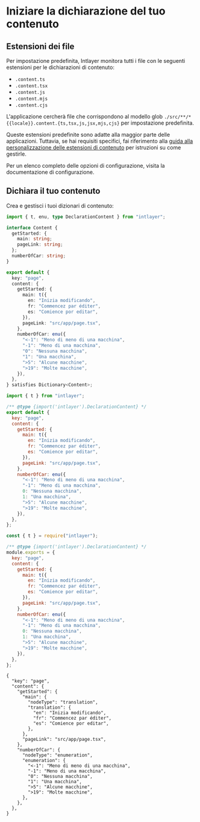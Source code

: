# Iniziare la dichiarazione del tuo contenuto

## Estensioni dei file

Per impostazione predefinita, Intlayer monitora tutti i file con le seguenti estensioni per le dichiarazioni di contenuto:

- `.content.ts`
- `.content.tsx`
- `.content.js`
- `.content.mjs`
- `.content.cjs`

L'applicazione cercherà file che corrispondono al modello glob `./src/**/*{{locale}}.content.{ts,tsx,js,jsx,mjs,cjs}` per impostazione predefinita.

Queste estensioni predefinite sono adatte alla maggior parte delle applicazioni. Tuttavia, se hai requisiti specifici, fai riferimento alla [guida alla personalizzazione delle estensioni di contenuto](https://github.com/aymericzip/intlayer/blob/main/docs/it/configuration.md#content-configuration) per istruzioni su come gestirle.

Per un elenco completo delle opzioni di configurazione, visita la documentazione di configurazione.

## Dichiara il tuo contenuto

Crea e gestisci i tuoi dizionari di contenuto:

```typescript fileName="src/app/{{locale}}/page.content.ts" codeFormat="typescript"
import { t, enu, type DeclarationContent } from "intlayer";

interface Content {
  getStarted: {
    main: string;
    pageLink: string;
  };
  numberOfCar: string;
}

export default {
  key: "page",
  content: {
    getStarted: {
      main: t({
        en: "Inizia modificando",
        fr: "Commencez par éditer",
        es: "Comience por editar",
      }),
      pageLink: "src/app/page.tsx",
    },
    numberOfCar: enu({
      "<-1": "Meno di meno di una macchina",
      "-1": "Meno di una macchina",
      "0": "Nessuna macchina",
      "1": "Una macchina",
      ">5": "Alcune macchine",
      ">19": "Molte macchine",
    }),
  },
} satisfies Dictionary<Content>;
```

```javascript fileName="src/app/{{locale}}/page.content.mjs" codeFormat="esm"
import { t } from "intlayer";

/** @type {import('intlayer').DeclarationContent} */
export default {
  key: "page",
  content: {
    getStarted: {
      main: t({
        en: "Inizia modificando",
        fr: "Commencez par éditer",
        es: "Comience por editar",
      }),
      pageLink: "src/app/page.tsx",
    },
    numberOfCar: enu({
      "<-1": "Meno di meno di una macchina",
      "-1": "Meno di una macchina",
      0: "Nessuna macchina",
      1: "Una macchina",
      ">5": "Alcune macchine",
      ">19": "Molte macchine",
    }),
  },
};
```

```javascript fileName="src/app/{{locale}}/page.content.cjs" codeFormat="commonjs"
const { t } = require("intlayer");

/** @type {import('intlayer').DeclarationContent} */
module.exports = {
  key: "page",
  content: {
    getStarted: {
      main: t({
        en: "Inizia modificando",
        fr: "Commencez par éditer",
        es: "Comience por editar",
      }),
      pageLink: "src/app/page.tsx",
    },
    numberOfCar: enu({
      "<-1": "Meno di meno di una macchina",
      "-1": "Meno di una macchina",
      0: "Nessuna macchina",
      1: "Una macchina",
      ">5": "Alcune macchine",
      ">19": "Molte macchine",
    }),
  },
};
```

```json5 fileName="src/app/{{locale}}/page.content.json"  codeFormat="json"
{
  "key": "page",
  "content": {
    "getStarted": {
      "main": {
        "nodeType": "translation",
        "translation": {
          "en": "Inizia modificando",
          "fr": "Commencez par éditer",
          "es": "Comience por editar",
        },
      },
      "pageLink": "src/app/page.tsx",
    },
    "numberOfCar": {
      "nodeType": "enumeration",
      "enumeration": {
        "<-1": "Meno di meno di una macchina",
        "-1": "Meno di una macchina",
        "0": "Nessuna macchina",
        "1": "Una macchina",
        ">5": "Alcune macchine",
        ">19": "Molte macchine",
      },
    },
  },
}
```

